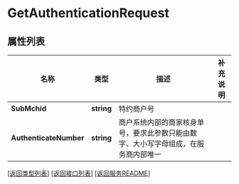 # GetAuthenticationRequest

## 属性列表

名称 | 类型 | 描述 | 补充说明
------------ | ------------- | ------------- | -------------
**SubMchid** | **string** | 特约商户号 | 
**AuthenticateNumber** | **string** | 商户系统内部的商家核身单号，要求此参数只能由数字、大小写字母组成，在服务商内部唯一 | 

[\[返回类型列表\]](README.md#类型列表)
[\[返回接口列表\]](README.md#接口列表)
[\[返回服务README\]](README.md)


